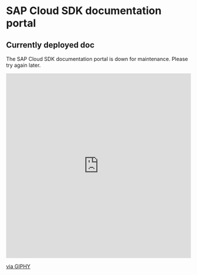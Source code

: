 # SAP Cloud SDK documentation portal

## Currently deployed doc

The SAP Cloud SDK documentation portal is down for maintenance. Please try again later.

<div style="width:100%;height:0;padding-bottom:100%;position:relative;"><iframe src="https://giphy.com/embed/mlvseq9yvZhba" width="100%" height="100%" style="position:absolute" frameBorder="0" class="giphy-embed" allowFullScreen></iframe></div><p><a href="https://giphy.com/gifs/funny-cat-mlvseq9yvZhba">via GIPHY</a></p>
